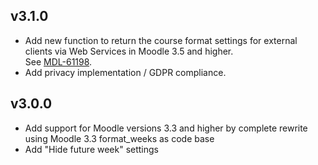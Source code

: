 v3.1.0
------
* Add new function to return the course format settings for external clients via Web Services in Moodle 3.5 and higher.  
See [MDL-61198](https://tracker.moodle.org/browse/MDL-61198).
* Add privacy implementation / GDPR compliance.

v3.0.0
------
* Add support for Moodle versions 3.3 and higher by complete rewrite using Moodle 3.3 format_weeks as code base
* Add "Hide future week" settings